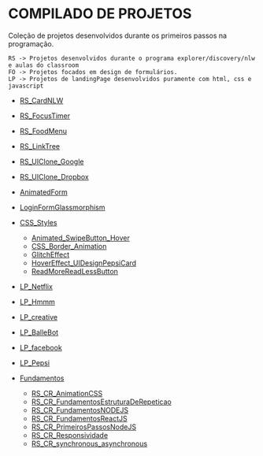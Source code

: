 # COMPILADO DE PROJETOS

Coleção de projetos desenvolvidos durante os primeiros passos na programação.

```
RS -> Projetos desenvolvidos durante o programa explorer/discovery/nlw e aulas do classroom
FO -> Projetos focados em design de formulários.
LP -> Projetos de landingPage desenvolvidos puramente com html, css e javascript
```

- [RS_CardNLW](https://github.com/RenanFachin/PD_DiversosFrontEnd/tree/main/RS_CardNLW)
- [RS_FocusTimer](https://github.com/RenanFachin/PD_DiversosFrontEnd/tree/main/RS_FocusTimer)
- [RS_FoodMenu](https://github.com/RenanFachin/PD_DiversosFrontEnd/tree/main/RS_FoodMenu)
- [RS_LinkTree](https://github.com/RenanFachin/PD_DiversosFrontEnd/tree/main/RS_LinkTree)
- [RS_UIClone_Google](https://github.com/RenanFachin/PD_DiversosFrontEnd/tree/main/RS_UIClone_Google)
- [RS_UIClone_Dropbox](https://github.com/RenanFachin/PD_DiversosFrontEnd/tree/main/RS_UIClone_Dropbox)


- [AnimatedForm](https://github.com/RenanFachin/PD_DiversosFrontEnd/tree/main/FO_AnimatedForm)
- [LoginFormGlassmorphism](https://github.com/RenanFachin/PD_DiversosFrontEnd/tree/main/FO_LoginFormGlassmorphism)
- [CSS_Styles](https://github.com/RenanFachin/PD_DiversosFrontEnd/tree/main/CSS_Styles)
    - [Animated_SwipeButton_Hover](https://github.com/RenanFachin/PD_DiversosFrontEnd/tree/main/CSS_Styles/Animated_SwipeButton_Hover)
    - [CSS_Border_Animation](https://github.com/RenanFachin/PD_DiversosFrontEnd/tree/main/CSS_Styles/CSS_Border_Animation)
    - [GlitchEffect](https://github.com/RenanFachin/PD_DiversosFrontEnd/tree/main/CSS_Styles/GlitchEffect)
    - [HoverEffect_UIDesignPepsiCard](https://github.com/RenanFachin/PD_DiversosFrontEnd/tree/main/CSS_Styles/HoverEffect_UIDesignPepsiCard)
    - [ReadMoreReadLessButton](https://github.com/RenanFachin/PD_DiversosFrontEnd/tree/main/CSS_Styles/ReadMoreReadLessButton)

- [LP_Netflix](https://github.com/RenanFachin/PD_DiversosFrontEnd/tree/main/LP_Netflix)
- [LP_Hmmm](https://github.com/RenanFachin/PD_DiversosFrontEnd/tree/main/LP_Hmmm)
- [LP_creative](https://github.com/RenanFachin/PD_DiversosFrontEnd/tree/main/LP_creative)
- [LP_BalleBot](https://github.com/RenanFachin/PD_DiversosFrontEnd/tree/main/LP_BalleBot)
- [LP_facebook](https://github.com/RenanFachin/PD_DiversosFrontEnd/tree/main/LP_facebook)
- [LP_Pepsi](https://github.com/RenanFachin/PD_DiversosFrontEnd/tree/main/LP_Pepsi)

- [Fundamentos](https://github.com/RenanFachin/PD_DiversosFrontEnd/tree/main/Fundamentos)
    - [RS_CR_AnimationCSS](https://github.com/RenanFachin/PD_DiversosFrontEnd/tree/main/RS_CR_AnimationCSS)
    - [RS_CR_FundamentosEstruturaDeRepeticao](https://github.com/RenanFachin/PD_DiversosFrontEnd/tree/main/RS_CR_FundamentosEstruturaDeRepeticao)
    - [RS_CR_FundamentosNODEJS](https://github.com/RenanFachin/PD_DiversosFrontEnd/tree/main/RS_CR_FundamentosNODEJS)
    - [RS_CR_FundamentosReactJS](https://github.com/RenanFachin/PD_DiversosFrontEnd/tree/main/RS_CR_FundamentosReactJS)
    - [RS_CR_PrimeirosPassosNodeJS](https://github.com/RenanFachin/PD_DiversosFrontEnd/tree/main/RS_CR_PrimeirosPassosNodeJS)
    - [RS_CR_Responsividade](https://github.com/RenanFachin/PD_DiversosFrontEnd/tree/main/RS_CR_Responsividade)
    - [RS_CR_synchronous_asynchronous](https://github.com/RenanFachin/PD_DiversosFrontEnd/tree/main/RS_CR_synchronous_asynchronous)